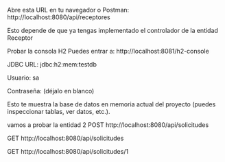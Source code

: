 Abre esta URL en tu navegador o Postman:
http://localhost:8080/api/receptores

Esto depende de que ya tengas implementado el controlador de la entidad Receptor

Probar la consola H2
Puedes entrar a:
http://localhost:8081/h2-console

JDBC URL: jdbc:h2:mem:testdb

Usuario: sa

Contraseña: (déjalo en blanco)

Esto te muestra la base de datos en memoria actual del proyecto (puedes inspeccionar tablas, ver datos, etc.).


vamos a probar la entidad 2 
POST http://localhost:8080/api/solicitudes

GET http://localhost:8080/api/solicitudes

GET http://localhost:8080/api/solicitudes/1